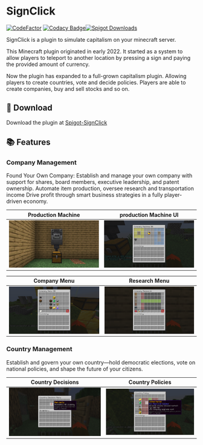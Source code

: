 # SignClick

[![CodeFactor](https://www.codefactor.io/repository/github/klanting/signclick/badge)](https://www.codefactor.io/repository/github/klanting/signclick) [![Codacy Badge](https://app.codacy.com/project/badge/Grade/683d67c950414eb59e7c2df7a89a5682)](https://app.codacy.com/gh/klanting/Personal-2022-Spring-SignClick/dashboard?utm_source=gh&utm_medium=referral&utm_content=&utm_campaign=Badge_grade)[![Spigot Downloads](https://img.shields.io/spiget/downloads/122376?color=springgreen)](https://www.spigotmc.org/resources/signclick.122376/)

SignClick is a plugin to simulate capitalism on your minecraft server.

This Minecraft plugin originated in early 2022. 
It started as a system to allow players to teleport to 
another location by pressing a sign and paying the provided amount of currency.

Now the plugin has expanded to a full-grown capitalism plugin. 
Allowing players to create countries, vote and decide policies. 
Players are able to create companies, buy and sell stocks and so on.

## 💾 Download
Download the plugin at [Spigot-SignClick](https://www.spigotmc.org/resources/signclick.122376/)

## 📚 Features

### Company Management
Found Your Own Company:
Establish and manage your own company with support for shares, board members, executive leadership, and patent ownership. 
Automate item production, oversee research and transportation income Drive profit through smart business strategies in a fully player-driven economy.

|                 Production Machine                  |            production Machine UI             |
| :-------------------------------------------: | :--------------------------------------: |
| ![](https://raw.githubusercontent.com/klanting/SignClick/main/images/productionMachine.png) | ![](https://raw.githubusercontent.com/klanting/SignClick/main/images/productionMachineUI.png) | 

|          Company Menu           | Research Menu           |
|  :----------------------------------------: | :----------------------------------------: | 
| ![](https://raw.githubusercontent.com/klanting/SignClick/main/images/companyMenu.png) | ![](https://raw.githubusercontent.com/klanting/SignClick/main/images/researchMenu.png) |

### Country Management
Establish and govern your own country—hold democratic elections, vote on national policies, and shape the future of your citizens.

|          Country Decisions           | Country Policies          |
|  :----------------------------------------: | :----------------------------------------: | 
| ![](https://raw.githubusercontent.com/klanting/SignClick/main/images/decisionMenu.png) | ![](https://raw.githubusercontent.com/klanting/SignClick/main/images/policyMenu.png) |
